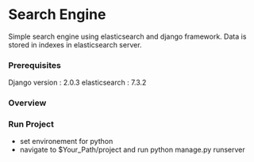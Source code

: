 # Search Engine

Simple search engine using elasticsearch and django framework.
Data is stored in indexes in elasticsearch server.


### Prerequisites

Django version : 2.0.3
elasticsearch : 7.3.2


### Overview



### Run Project

* set environement for python
* navigate to $Your_Path/project and run python manage.py runserver

